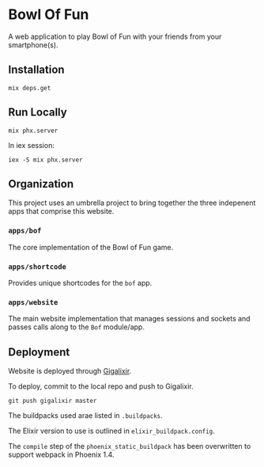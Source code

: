 # Bowl Of Fun

A web application to play Bowl of Fun with your friends from your
smartphone(s).


## Installation

    mix deps.get


## Run Locally

    mix phx.server

In iex session:

    iex -S mix phx.server


## Organization

This project uses an umbrella project to bring together the three indepenent
apps that comprise this website.


### `apps/bof`

The core implementation of the Bowl of Fun game.

### `apps/shortcode`

Provides unique shortcodes for the `bof` app.

### `apps/website`

The main website implementation that manages sessions and sockets and passes
calls along to the `Bof` module/app.


## Deployment

Website is deployed through [Gigalixir](https://www.gigalixir.com).

To deploy, commit to the local repo and push to Gigalixir.

    git push gigalixir master

The buildpacks used arae listed in `.buildpacks`.

The Elixir version to use is outlined in `elixir_buildpack.config`.

The `compile` step of the `phoenix_static_buildpack` has been overwritten to
support webpack in Phoenix 1.4.


